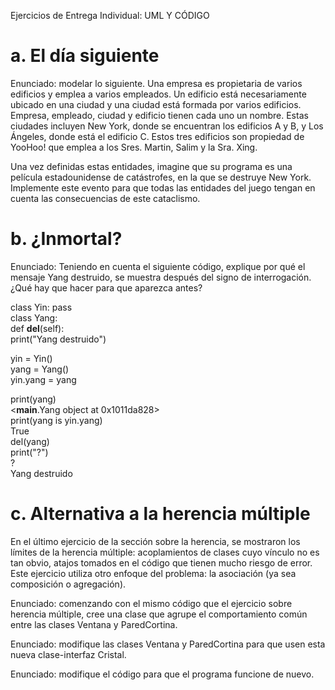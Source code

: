 Ejercicios de Entrega Individual: UML Y CÓDIGO
# a. El día siguiente <br>
Enunciado: modelar lo siguiente. Una empresa es propietaria de varios edificios y emplea a varios empleados. Un edificio está necesariamente ubicado en una ciudad y una ciudad está formada por varios edificios. Empresa, empleado, ciudad y edificio tienen cada uno un nombre. Estas ciudades incluyen New York, donde se encuentran los edificios A y B, y Los Ángeles, donde está el edificio C. Estos tres edificios son propiedad de YooHoo! que emplea a los Sres. Martin, Salim y la Sra. Xing.

Una vez definidas estas entidades, imagine que su programa es una película estadounidense de catástrofes, en la que se destruye New York. Implemente este evento para que todas las entidades del juego tengan en cuenta las consecuencias de este cataclismo.

# b. ¿Inmortal? <br>
Enunciado: Teniendo en cuenta el siguiente código, explique por qué el mensaje Yang destruido, se muestra después del signo de interrogación. ¿Qué hay que hacer para que aparezca antes?

class Yin: pass <br>
class Yang: <br>
    def __del__(self): <br>
        print("Yang destruido") <br>
 
yin = Yin() <br>
yang = Yang() <br>
yin.yang = yang <br>
 
print(yang) <br>
 <__main__.Yang object at 0x1011da828> <br>
print(yang is yin.yang) <br>
True <br>
del(yang) <br>
print("?") <br>
 ? <br>
Yang destruido <br>


# c. Alternativa a la herencia múltiple <br>
En el último ejercicio de la sección sobre la herencia, se mostraron los límites de la herencia múltiple: acoplamientos de clases cuyo vínculo no es tan obvio, atajos tomados en el código que tienen mucho riesgo de error. Este ejercicio utiliza otro enfoque del problema: la asociación (ya sea composición o agregación). 

Enunciado: comenzando con el mismo código que el ejercicio sobre herencia múltiple, cree una clase que agrupe el comportamiento común entre las clases Ventana y ParedCortina.

Enunciado: modifique las clases Ventana y ParedCortina para que usen esta nueva clase-interfaz Cristal.

Enunciado: modifique el código para que el programa funcione de nuevo.
